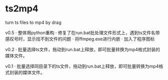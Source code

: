 # ts2mp4
turn ts files to mp4 by drag

v0.5
· 整体用python重构
· 修复了在run.bat批处理文件形式上，遇到ts文件名带感叹号时，显示找不到文件的问题
· 将ffmpeg.exe进行内嵌
· 加入了程序图标

v0.2
· 批量选择ts文件，拖动到run.bat上释放，即可批量转换为mp4格式封装的媒体文件。

v0.1
· 批量选择同目录下的ts文件，拖动到run.bat上释放，即可批量转换为mp4格式封装的媒体文件。
